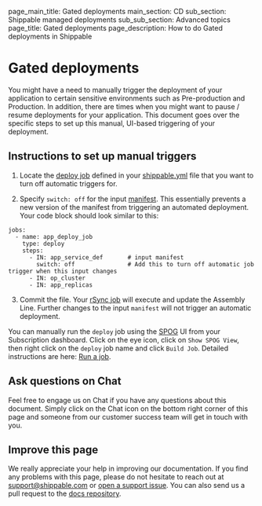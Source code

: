 page_main_title: Gated deployments
main_section: CD
sub_section: Shippable managed deployments
sub_sub_section: Advanced topics
page_title: Gated deployments
page_description: How to do Gated deployments in Shippable

# Gated deployments

You might have a need to manually trigger the deployment of your application to certain sensitive environments such as Pre-production and Production. In addition, there are times when you might want to pause / resume deployments for your application. This document goes over the specific steps to set up this manual, UI-based triggering of your deployment.

## Instructions to set up manual triggers

1. Locate the [deploy job](/platform/workflow/job/deploy) defined in your [shippable.yml](/platform/workflow/config/) file that you want to turn off automatic triggers for.

2. Specify `switch: off` for the input [manifest](/platform/workflow/job/manifest). This essentially prevents a new version of the manifest from triggering an automated deployment. Your code block should look similar to this:

```
jobs:
  - name: app_deploy_job
    type: deploy
    steps:
      - IN: app_service_def       # input manifest
        switch: off               # Add this to turn off automatic job trigger when this input changes
      - IN: op_cluster
      - IN: app_replicas
```

3. Commit the file. Your [rSync job](/platform/workflow/job/rsync) will execute and update the Assembly Line. Further changes to the input `manifest` will not trigger an automatic deployment.

You can manually run the `deploy` job using the [SPOG](/platform/visibility/single-pane-of-glass-spog/) UI from your Subscription dashboard. Click on the eye icon, click on `Show SPOG View`, then right click on the `deploy` job name and click `Build Job`. Detailed instructions are here: [Run a job](/platform/visibility/single-pane-of-glass-spog/#runpause-job).


## Ask questions on Chat

Feel free to engage us on Chat if you have any questions about this document. Simply click on the Chat icon on the bottom right corner of this page and someone from our customer success team will get in touch with you.

## Improve this page

We really appreciate your help in improving our documentation. If you find any problems with this page, please do not hesitate to reach out at [support@shippable.com](mailto:support@shippable.com) or [open a support issue](https://www.github.com/Shippable/support/issues). You can also send us a pull request to the [docs repository](https://www.github.com/Shippable/docs).
